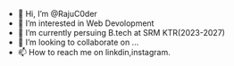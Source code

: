 - 👋 Hi, I’m @RajuC0der
- 👀 I’m interested in Web Devolopment
- 🌱 I’m currently persuing B.tech at SRM KTR(2023-2027)
- 💞️ I’m looking to collaborate on ...
- 📫 How to reach me on linkdin,instagram.

<!---
RajuC0der/RajuC0der is a ✨ special ✨ repository because its `README.md` (this file) appears on your GitHub profile.
You can click the Preview link to take a look at your changes.
--->
